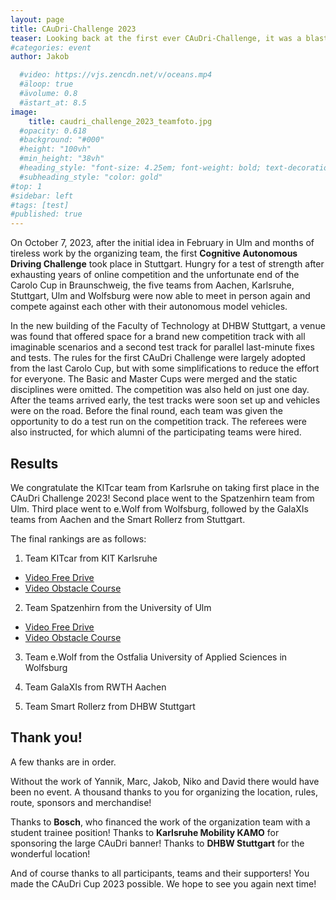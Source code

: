 ```yaml
---
layout: page
title: CAuDri-Challenge 2023
teaser: Looking back at the first ever CAuDri-Challenge, it was a blast!
#categories: event
author: Jakob

  #video: https://vjs.zencdn.net/v/oceans.mp4
  #äloop: true
  #ävolume: 0.8
  #ästart_at: 8.5
image:
    title: caudri_challenge_2023_teamfoto.jpg
  #opacity: 0.618
  #background: "#000"
  #height: "100vh"
  #min_height: "38vh"
  #heading_style: "font-size: 4.25em; font-weight: bold; text-decoration: underline"
  #subheading_style: "color: gold"
#top: 1
#sidebar: left
#tags: [test]
#published: true
---
```


On October 7, 2023, after the initial idea in February in Ulm and months of tireless work by the organizing team, the first **Cognitive Autonomous Driving Challenge** took place in Stuttgart.
Hungry for a test of strength after exhausting years of online competition and the unfortunate end of the Carolo Cup in Braunschweig, the five teams from Aachen, Karlsruhe, Stuttgart, Ulm and Wolfsburg were now able to meet in person again and compete against each other with their autonomous model vehicles.

In the new building of the Faculty of Technology at DHBW Stuttgart, a venue was found that offered space for a brand new competition track with all imaginable scenarios and a second test track for parallel last-minute fixes and tests.
The rules for the first CAuDri Challenge were largely adopted from the last Carolo Cup, but with some simplifications to reduce the effort for everyone.
The Basic and Master Cups were merged and the static disciplines were omitted.
The competition was also held on just one day.
After the teams arrived early, the test tracks were soon set up and vehicles were on the road.
Before the final round, each team was given the opportunity to do a test run on the competition track.
The referees were also instructed, for which alumni of the participating teams were hired.

## Results
We congratulate the KITcar team from Karlsruhe on taking first place in the CAuDri Challenge 2023! Second place went to the Spatzenhirn team from Ulm. Third place went to e.Wolf from Wolfsburg, followed by the GalaXIs teams from Aachen and the Smart Rollerz from Stuttgart.

The final rankings are as follows:

1. Team KITcar from KIT Karlsruhe
- [Video Free Drive](https://www.youtube.com/watch?v=st0euYv1rrA)
- [Video Obstacle Course](https://www.youtube.com/watch?v=a_kFUvtdE4U)

2. Team Spatzenhirn from the University of Ulm
- [Video Free Drive](https://www.youtube.com/watch?v=TuW6jF97eO4)
- [Video Obstacle Course](https://www.youtube.com/watch?v=Ixp7AYcIOKQ)

3. Team e.Wolf from the Ostfalia University of Applied Sciences in Wolfsburg

4. Team GalaXIs from RWTH Aachen

5. Team Smart Rollerz from DHBW Stuttgart

## Thank you!
A few thanks are in order.

Without the work of Yannik, Marc, Jakob, Niko and David there would have been no event. A thousand thanks to you for organizing the location, rules, route, sponsors and merchandise!

Thanks to **Bosch**, who financed the work of the organization team with a student trainee position!
Thanks to **Karlsruhe Mobility KAMO** for sponsoring the large CAuDri banner!
Thanks to **DHBW Stuttgart** for the wonderful location!

And of course thanks to all participants, teams and their supporters! You made the CAuDri Cup 2023 possible. We hope to see you again next time!
